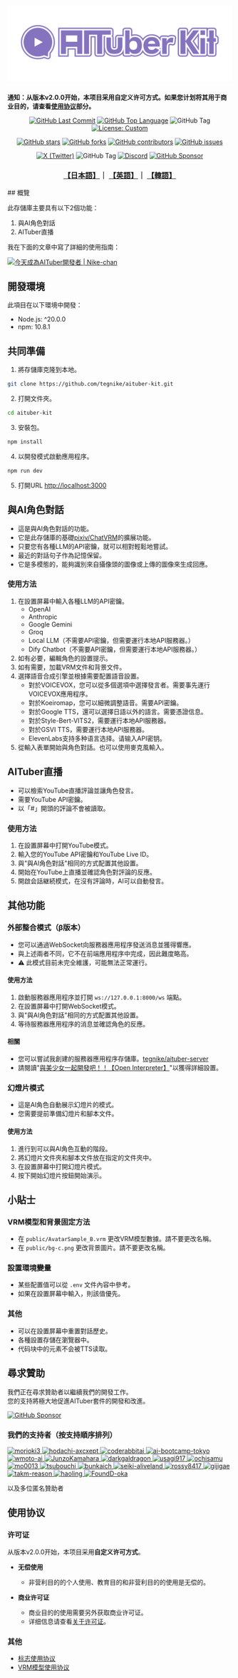 <h1 align="center">
  <img style="max-width: 100%;" src="./logo.png">
</h1>

**通知：从版本v2.0.0开始，本项目采用自定义许可方式。如果您计划将其用于商业目的，请查看[使用协议](#使用协议)部分。**

<p align="center">
   <a href="https://github.com/tegnike/aituber-kit"><img alt="GitHub Last Commit" src="https://img.shields.io/github/last-commit/tegnike/aituber-kit"></a>
   <a href="https://github.com/tegnike/aituber-kit"><img alt="GitHub Top Language" src="https://img.shields.io/github/languages/top/tegnike/aituber-kit"></a>
   <img alt="GitHub Tag" src="https://img.shields.io/github/v/tag/tegnike/aituber-kit?sort=semver&color=orange">
   <a href="https://github.com/tegnike/aituber-kit/blob/main/LICENSE"><img alt="License: Custom" src="https://img.shields.io/badge/License-Custom-blue"></a>
</p>
<p align="center">
   <a href="https://github.com/tegnike/aituber-kit/stargazers"><img alt="GitHub stars" src="https://img.shields.io/github/stars/tegnike/aituber-kit"></a>
   <a href="https://github.com/tegnike/aituber-kit/network/members"><img alt="GitHub forks" src="https://img.shields.io/github/forks/tegnike/aituber-kit"></a>
   <a href="https://github.com/tegnike/aituber-kit/graphs/contributors"><img alt="GitHub contributors" src="https://img.shields.io/github/contributors/tegnike/aituber-kit"></a>
   <a href="https://github.com/tegnike/aituber-kit/issues"><img alt="GitHub issues" src="https://img.shields.io/github/issues/tegnike/aituber-kit"></a>
</p>
<p align="center">
   <a href="https://x.com/tegnike"><img alt="X (Twitter)" src="https://img.shields.io/badge/X-tegnike-1DA1F2?logo=x&style=flat&logoColor=white"/></a>
   <img alt="GitHub Tag" src="https://img.shields.io/github/v/tag/tegnike/aituber-kit?sort=semver&color=orange">
   <a href="https://discord.gg/5rHEue52nZ"><img alt="Discord" src="https://img.shields.io/badge/Discord-AITuberKit-7289DA?logo=discord&style=flat&logoColor=white"/></a>
   <a href="https://github.com/sponsors/tegnike"><img alt="GitHub Sponsor" src="https://img.shields.io/badge/Sponsor-GitHub-ea4aaa?style=flat&logo=github"/></a>
</p>

<h3 align="center">
   <a href="../README.md">【日本語】</a>｜
   <a href="./README_en.md">【英語】</a>｜
   <a href="./README_ko.md">【韓語】</a>
</h3>
## 概覽

此存儲庫主要具有以下2個功能：

1. 與AI角色對話
2. AITuber直播

我在下面的文章中寫了詳細的使用指南：

[![今天成為AITuber開發者 | Nike-chan](https://github.com/tegnike/aituber-kit/assets/35606144/a958f505-72f9-4665-ab6c-b57b692bb166)](https://note.com/nike_cha_n/n/ne98acb25e00f)

## 開發環境

此項目在以下環境中開發：

- Node.js: ^20.0.0
- npm: 10.8.1

## 共同準備

1. 將存儲庫克隆到本地。

```bash
git clone https://github.com/tegnike/aituber-kit.git
```

2. 打開文件夾。

```bash
cd aituber-kit
```

3. 安裝包。

```bash
npm install
```

4. 以開發模式啟動應用程序。

```bash
npm run dev
```

5. 打開URL [http://localhost:3000](http://localhost:3000)

## 與AI角色對話

- 這是與AI角色對話的功能。
- 它是此存儲庫的基礎[pixiv/ChatVRM](https://github.com/pixiv/ChatVRM)的擴展功能。
- 只要您有各種LLM的API密鑰，就可以相對輕鬆地嘗試。
- 最近的對話句子作為記憶保留。
- 它是多模態的，能夠識別來自攝像頭的圖像或上傳的圖像來生成回應。

### 使用方法

1. 在設置屏幕中輸入各種LLM的API密鑰。
   - OpenAI
   - Anthropic
   - Google Gemini
   - Groq
   - Local LLM（不需要API密鑰，但需要運行本地API服務器。）
   - Dify Chatbot（不需要API密鑰，但需要運行本地API服務器。）
2. 如有必要，編輯角色的設置提示。
3. 如有需要，加載VRM文件和背景文件。
4. 選擇語音合成引擎並根據需要配置語音設置。
   - 對於VOICEVOX，您可以從多個選項中選擇發言者。需要事先運行VOICEVOX應用程序。
   - 對於Koeiromap，您可以細微調整語音。需要API密鑰。
   - 對於Google TTS，還可以選擇日語以外的語言。需要憑證信息。
   - 對於Style-Bert-VITS2，需要運行本地API服務器。
   - 對於GSVI TTS，需要運行本地API服務器。
   - ElevenLabs支持多种语言选择。请输入API密钥。
5. 從輸入表單開始與角色對話。也可以使用麥克風輸入。

## AITuber直播

- 可以檢索YouTube直播評論並讓角色發言。
- 需要YouTube API密鑰。
- 以「#」開頭的評論不會被讀取。

### 使用方法

1. 在設置屏幕中打開YouTube模式。
2. 輸入您的YouTube API密鑰和YouTube Live ID。
3. 與"與AI角色對話"相同的方式配置其他設置。
4. 開始在YouTube上直播並確認角色對評論的反應。
5. 開啟会話継続模式，在沒有評論時，AI可以自動發言。

## 其他功能

### 外部整合模式（β版本）

- 您可以通過WebSocket向服務器應用程序發送消息並獲得響應。
- 與上述兩者不同，它不在前端應用程序中完成，因此難度略高。
- ⚠ 此模式目前未完全維護，可能無法正常運行。

#### 使用方法

1. 啟動服務器應用程序並打開 `ws://127.0.0.1:8000/ws` 端點。
2. 在設置屏幕中打開WebSocket模式。
3. 與"與AI角色對話"相同的方式配置其他設置。
4. 等待服務器應用程序的消息並確認角色的反應。

#### 相關

- 您可以嘗試我創建的服務器應用程序存儲庫。[tegnike/aituber-server](https://github.com/tegnike/aituber-server)
- 請閱讀"[與美少女一起開發吧！！【Open Interpreter】](https://note.com/nike_cha_n/n/nabcfeb7aaf3f)"以獲得詳細設置。

### 幻燈片模式

- 這是AI角色自動展示幻燈片的模式。
- 您需要提前準備幻燈片和腳本文件。

#### 使用方法

1. 進行到可以與AI角色互動的階段。
2. 將幻燈片文件夾和腳本文件放在指定的文件夾中。
3. 在設置屏幕中打開幻燈片模式。
4. 按下開始幻燈片按鈕開始演示。

## 小貼士

### VRM模型和背景固定方法

- 在 `public/AvatarSample_B.vrm` 更改VRM模型數據。請不要更改名稱。
- 在 `public/bg-c.png` 更改背景圖片。請不要更改名稱。

### 設置環境變量

- 某些配置值可以從 `.env` 文件內容中參考。
- 如果在設置屏幕中輸入，則該值優先。

### 其他

- 可以在設置屏幕中重置對話歷史。
- 各種設置存儲在瀏覽器中。
- 代码块中的元素不会被TTS读取。

## 尋求贊助

我們正在尋求贊助者以繼續我們的開發工作。<br>
您的支持將極大地促進AITuber套件的開發和改進。

[![GitHub Sponsor](https://img.shields.io/badge/Sponsor-GitHub-ea4aaa?style=for-the-badge&logo=github)](https://github.com/sponsors/tegnike)

### 我們的支持者（按支持順序排列）

<p>
  <a href="https://github.com/morioki3" title="morioki3">
    <img src="https://github.com/morioki3.png" width="40" height="40" alt="morioki3">
  </a>
  <a href="https://github.com/hodachi-axcxept" title="hodachi-axcxept">
    <img src="https://github.com/hodachi-axcxept.png" width="40" height="40" alt="hodachi-axcxept">
  </a>
  <a href="https://github.com/coderabbitai" title="coderabbitai">
    <img src="https://github.com/coderabbitai.png" width="40" height="40" alt="coderabbitai">
  </a>
  <a href="https://github.com/ai-bootcamp-tokyo" title="ai-bootcamp-tokyo">
    <img src="https://github.com/ai-bootcamp-tokyo.png" width="40" height="40" alt="ai-bootcamp-tokyo">
  </a>
  <a href="https://github.com/wmoto-ai" title="wmoto-ai">
    <img src="https://github.com/wmoto-ai.png" width="40" height="40" alt="wmoto-ai">
  </a>
  <a href="https://github.com/JunzoKamahara" title="JunzoKamahara">
    <img src="https://github.com/JunzoKamahara.png" width="40" height="40" alt="JunzoKamahara">
  </a>
  <a href="https://github.com/darkgaldragon" title="darkgaldragon">
    <img src="https://github.com/darkgaldragon.png" width="40" height="40" alt="darkgaldragon">
  </a>
  <a href="https://github.com/usagi917" title="usagi917">
    <img src="https://github.com/usagi917.png" width="40" height="40" alt="usagi917">
  </a>
  <a href="https://github.com/ochisamu" title="ochisamu">
    <img src="https://github.com/ochisamu.png" width="40" height="40" alt="ochisamu">
  </a>
  <a href="https://github.com/mo0013" title="mo0013">
    <img src="https://github.com/mo0013.png" width="40" height="40" alt="mo0013">
  </a>
  <a href="https://github.com/tsubouchi" title="tsubouchi">
    <img src="https://github.com/tsubouchi.png" width="40" height="40" alt="tsubouchi">
  </a>
  <a href="https://github.com/bunkaich" title="bunkaich">
    <img src="https://github.com/bunkaich.png" width="40" height="40" alt="bunkaich">
  </a>
  <a href="https://github.com/seiki-aliveland" title="seiki-aliveland">
    <img src="https://github.com/seiki-aliveland.png" width="40" height="40" alt="seiki-aliveland">
  </a>
  <a href="https://github.com/rossy8417" title="rossy8417">
    <img src="https://github.com/rossy8417.png" width="40" height="40" alt="rossy8417">
  </a>
  <a href="https://github.com/gijigae" title="gijigae">
    <img src="https://github.com/gijigae.png" width="40" height="40" alt="gijigae">
  </a>
  <a href="https://github.com/takm-reason" title="takm-reason">
    <img src="https://github.com/takm-reason.png" width="40" height="40" alt="takm-reason">
  </a>
  <a href="https://github.com/haoling" title="haoling">
    <img src="https://github.com/haoling.png" width="40" height="40" alt="haoling">
  </a>
  <a href="https://github.com/FoundD-oka" title="FoundD-oka">
    <img src="https://github.com/FoundD-oka.png" width="40" height="40" alt="FoundD-oka">
  </a>
</p>

以及多位匿名贊助者

## 使用协议

### 许可证

从版本v2.0.0开始，本项目采用**自定义许可方式**。

- **无偿使用**
  - 非营利目的的个人使用、教育目的和非营利目的的使用是无偿的。

- **商业许可证**
  - 商业目的的使用需要另外获取商业许可证。
  - 详细信息请查看[关于许可证](./license_en.md)。

### 其他

- [标志使用协议](./logo_licence_en.md)
- [VRM模型使用协议](./vrm_licence_en.md)
